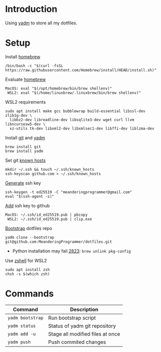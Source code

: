 # Introduction

Using [yadm](https://yadm.io/) to store all my dotfiles.

# Setup

Install [homebrew](https://brew.sh/)

```
/bin/bash -c "$(curl -fsSL https://raw.githubusercontent.com/Homebrew/install/HEAD/install.sh)"
```

Evaluate [homebrew](https://brew.sh/)

```
MacOS: eval "$(/opt/homebrew/bin/brew shellenv)"
 WSL2: eval "$(/home/linuxbrew/.linuxbrew/bin/brew shellenv)"
```

WSL2 requirements

```
sudo apt install make gcc bubblewrap build-essential libssl-dev zlib1g-dev \
  libbz2-dev libreadline-dev libsqlite3-dev wget curl llvm libncursesw5-dev \
  xz-utils tk-dev libxml2-dev libxmlsec1-dev libffi-dev liblzma-dev
```

Install [git](https://formulae.brew.sh/formula/git) and [yadm](https://formulae.brew.sh/formula/yadm)

```
brew install git
brew install yadm
```

Set git [known hosts](https://docs.github.com/en/authentication/keeping-your-account-and-data-secure/githubs-ssh-key-fingerprints)

```
mkdir ~/.ssh && touch ~/.ssh/known_hosts
ssh-keyscan github.com > ~/.ssh/known_hosts
```

[Generate](https://docs.github.com/en/authentication/connecting-to-github-with-ssh/generating-a-new-ssh-key-and-adding-it-to-the-ssh-agent) ssh key

```
ssh-keygen -t ed25519 -C "meanderingprogrammer@gmail.com"
eval "$(ssh-agent -s)"
```

[Add](https://docs.github.com/en/authentication/connecting-to-github-with-ssh/adding-a-new-ssh-key-to-your-github-account) ssh key to github

```
MacOS: ~/.ssh/id_ed25519.pub | pbcopy
 WSL2: ~/.ssh/id_ed25519.pub | clip.exe
```

[Bootstrap](https://yadm.io/docs/bootstrap) dotfiles repo

```
yadm clone --bootstrap git@github.com:MeanderingProgrammer/dotfiles.git
```

* Python installation may fail [2823](https://github.com/pyenv/pyenv/issues/2823): `brew unlink pkg-config`

Use [zshell](https://www.zsh.org/) for WSL2

```
sudo apt install zsh
chsh -s $(which zsh)
```

# Commands

| Command          | Description                      |
|------------------|----------------------------------|
| `yadm bootstrap` | Run bootstrap script             |
| `yadm status`    | Status of yadm git repository    |
| `yadm add -u`    | Stage all modified files at once |
| `yadm push`      | Push commited changes            |
